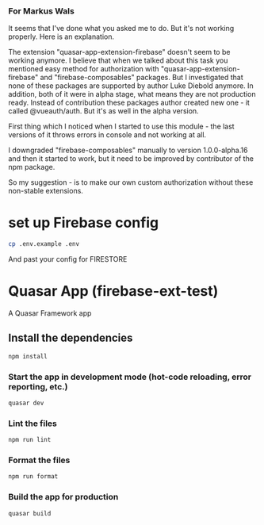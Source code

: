 ### For Markus Wals

It seems that I've done what you asked me to do. But it's not working properly.
Here is an explanation.

The extension "quasar-app-extension-firebase" doesn't seem to be working anymore.
I believe that when we talked about this task you mentioned easy method for authorization with  "quasar-app-extension-firebase" and "firebase-composables" packages.
But I investigated that none of these packages are supported by author Luke Diebold anymore. In addition, both of it were in alpha stage, what means they are not production ready.
Instead of contribution these packages author created new one - it called @vueauth/auth. But it's as well in the alpha version.

First thing which I noticed when I started to use this module - the last versions of it throws errors in console and not working at all.

I downgraded "firebase-composables" manually to version 1.0.0-alpha.16 and then it started to work, but it need to be improved by contributor of the npm package.

So my suggestion - is to make our own custom authorization without these non-stable extensions.


# set up Firebase config

```bash
cp .env.example .env
```
And past your config for FIRESTORE

# Quasar App (firebase-ext-test)

A Quasar Framework app

## Install the dependencies

```bash
npm install
```

### Start the app in development mode (hot-code reloading, error reporting, etc.)

```bash
quasar dev
```

### Lint the files

```bash
npm run lint
```

### Format the files

```bash
npm run format
```

### Build the app for production

```bash
quasar build
```
